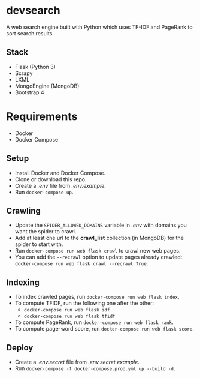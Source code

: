 # devsearch
A web search engine built with Python which uses TF-IDF and PageRank to sort search results.

## Stack
- Flask (Python 3)
- Scrapy
- LXML
- MongoEngine (MongoDB)
- Bootstrap 4

# Requirements
- Docker
- Docker Compose

## Setup
- Install Docker and Docker Compose.
- Clone or download this repo.
- Create a *.env* file from *.env.example*.
- Run `docker-compose up`.

## Crawling
- Update the `SPIDER_ALLOWED_DOMAINS` variable in *.env* with domains you want the spider to crawl.
- Add at least one url to the **crawl_list** collection (in MongoDB) for the spider to start with.
- Run `docker-compose run web flask crawl` to crawl new web pages.
- You can add the `--recrawl` option to update pages already crawled: `docker-compose run web flask crawl --recrawl True`.

## Indexing
- To index crawled pages, run `docker-compose run web flask index`.
- To compute TFIDF, run the following one after the other:
    - `docker-compose run web flask idf`
    - `docker-compose run web flask tfidf`
- To compute PageRank, run `docker-compose run web flask rank`.
- To compute page-word score, run `docker-compose run web flask score`.

## Deploy
- Create a *.env.secret* file from *.env.secret.example*.
- Run `docker-compose -f docker-compose.prod.yml up --build -d`.